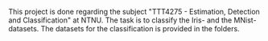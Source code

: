 This project is done regarding the subject "TTT4275 - Estimation, Detection and Classification" at NTNU.
The task is to classify the Iris- and the MNist-datasets. 
The datasets for the classification is provided in the folders.
